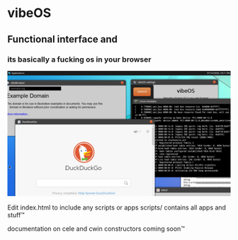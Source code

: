 # vibeOS
## Functional interface and 
### its basically a fucking os in your browser

![Screenshot](preview/thumbnail1.png?raw=true "Screenshot")

Edit index.html to include any scripts or apps
scripts/ contains all apps and stuff™

documentation on cele and cwin constructors coming soon™
